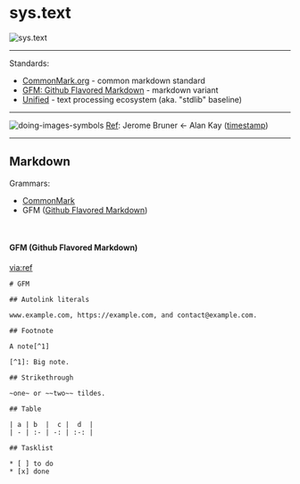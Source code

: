 # sys.text


![sys.text](https://user-images.githubusercontent.com/185555/196013470-14ed4c8b-a6ab-4791-9024-5206ddba1eb2.png)








---

Standards: 
- [CommonMark.org](https://commonmark.org/) - common markdown standard
- [GFM: Github Flavored Markdown](https://github.github.com/gfm/) - markdown variant
- [Unified](http://unifiedjs.com/) - text processing ecosystem (aka. "stdlib" baseline)

---

![doing-images-symbols](https://user-images.githubusercontent.com/185555/196011268-378be479-55e5-4ca6-a25c-5757c58c15b0.png)
[Ref](https://www.youtube.com/watch?v=Ud8WRAdihPg&t=24s): Jerome Bruner ← Alan Kay ([timestamp](https://www.youtube.com/watch?v=Ud8WRAdihPg&t=24s))


---

## Markdown


Grammars:
- [CommonMark](https://commonmark.org/)
- GFM ([Github Flavored Markdown](https://github.github.com/gfm/))

<p>&nbsp;</p>

#### GFM (Github Flavored Markdown)

[via:ref](https://github.com/remarkjs/remark-gfm)

```
# GFM

## Autolink literals

www.example.com, https://example.com, and contact@example.com.

## Footnote

A note[^1]

[^1]: Big note.

## Strikethrough

~one~ or ~~two~~ tildes.

## Table

| a | b  |  c |  d  |
| - | :- | -: | :-: |

## Tasklist

* [ ] to do
* [x] done
```

